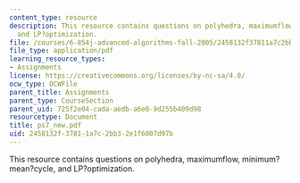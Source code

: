 ```yaml
---
content_type: resource
description: This resource contains questions on polyhedra, maximumflow, minimum?mean?cycle,
  and LP?optimization.
file: /courses/6-854j-advanced-algorithms-fall-2005/2458132f37811a7c2bb32e1f6007d97b_ps7_new.pdf
file_type: application/pdf
learning_resource_types:
- Assignments
license: https://creativecommons.org/licenses/by-nc-sa/4.0/
ocw_type: OCWFile
parent_title: Assignments
parent_type: CourseSection
parent_uid: 725f2e04-cada-aedb-a6e0-9d255b409d98
resourcetype: Document
title: ps7_new.pdf
uid: 2458132f-3781-1a7c-2bb3-2e1f6007d97b
---
```

This resource contains questions on polyhedra, maximumflow, minimum?mean?cycle, and LP?optimization.